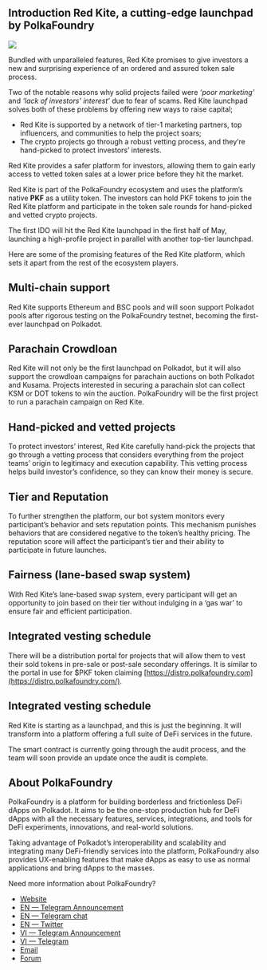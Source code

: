 <h2> Introduction Red Kite, a cutting-edge launchpad by PolkaFoundry </h2>

<img src="red.png"/>

Bundled with unparalleled features, Red Kite promises to give investors a new and surprising experience of an ordered and assured token sale process.

Two of the notable reasons why solid projects failed were *‘poor marketing’* and *‘lack of investors’ interest’* due to fear of scams. Red Kite launchpad solves both of these problems by offering new ways to raise capital;

* Red Kite is supported by a network of tier-1 marketing partners, top influencers, and communities to help the project soars;
* The crypto projects go through a robust vetting process, and they’re hand-picked to protect investors’ interests.

Red Kite provides a safer platform for investors, allowing them to gain early access to vetted token sales at a lower price before they hit the market.

Red Kite is part of the PolkaFoundry ecosystem and uses the platform’s native **PKF** as a utility token. The investors can hold PKF tokens to join the Red Kite platform and participate in the token sale rounds for hand-picked and vetted crypto projects.

The first IDO will hit the Red Kite launchpad in the first half of May, launching a high-profile project in parallel with another top-tier launchpad.

Here are some of the promising features of the Red Kite platform, which sets it apart from the rest of the ecosystem players.

<h2> Multi-chain support </h2>

Red Kite supports Ethereum and BSC pools and will soon support Polkadot pools after rigorous testing on the PolkaFoundry testnet, becoming the first-ever launchpad on Polkadot.

<h2> Parachain Crowdloan </h2>

Red Kite will not only be the first launchpad on Polkadot, but it will also support the crowdloan campaigns for parachain auctions on both Polkadot and Kusama. Projects interested in securing a parachain slot can collect KSM or DOT tokens to win the auction. PolkaFoundry will be the first project to run a parachain campaign on Red Kite.

<h2> Hand-picked and vetted projects </h2>

To protect investors’ interest, Red Kite carefully hand-pick the projects that go through a vetting process that considers everything from the project teams’ origin to legitimacy and execution capability. This vetting process helps build investor’s confidence, so they can know their money is secure.

<h2> Tier and Reputation </h2>

To further strengthen the platform, our bot system monitors every participant’s behavior and sets reputation points. This mechanism punishes behaviors that are considered negative to the token’s healthy pricing. The reputation score will affect the participant’s tier and their ability to participate in future launches.

<h2> Fairness (lane-based swap system) </h2>

With Red Kite’s lane-based swap system, every participant will get an opportunity to join based on their tier without indulging in a ‘gas war’ to ensure fair and efficient participation.

<h2> Integrated vesting schedule </h2>

There will be a distribution portal for projects that will allow them to vest their sold tokens in pre-sale or post-sale secondary offerings. It is similar to the portal in use for $PKF token claiming [https://distro.polkafoundry.com](https://distro.polkafoundry.com/).

<h2> Integrated vesting schedule </h2>

Red Kite is starting as a launchpad, and this is just the beginning. It will transform into a platform offering a full suite of DeFi services in the future.

The smart contract is currently going through the audit process, and the team will soon provide an update once the audit is complete.

<h2> About PolkaFoundry </h2>

PolkaFoundry is a platform for building borderless and frictionless DeFi dApps on Polkadot. It aims to be the one-stop production hub for DeFi dApps with all the necessary features, services, integrations, and tools for DeFi experiments, innovations, and real-world solutions.

Taking advantage of Polkadot’s interoperability and scalability and integrating many DeFi-friendly services into the platform, PolkaFoundry also provides UX-enabling features that make dApps as easy to use as normal applications and bring dApps to the masses.

Need more information about PolkaFoundry?

* [Website](https://polkafoundry.com/)
* [EN — Telegram Announcement](https://t.me/PolkaFoundryANN)
* [EN — Telegram chat](https://t.me/PolkaFoundry)
* [EN — Twitter](https://twitter.com/PolkaFoundry)
* [VI — Telegram Announcement](https://t.me/PolkaFoundryANN_vi)
* [VI — Telegram](https://t.me/PolkaFoundry_vi)
* [Email](info@polkafoundry.com)
* [Forum](https://forum.polkafoundry.com/)
